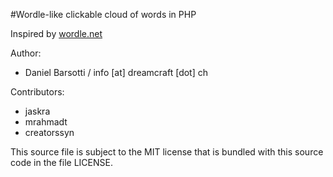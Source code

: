#Wordle-like clickable cloud of words in PHP

Inspired by [wordle.net](http://www.wordle.net/)

Author:

 * Daniel Barsotti / info [at] dreamcraft [dot] ch

Contributors:

 * jaskra
 * mrahmadt
 * creatorssyn


This source file is subject to the MIT license that is bundled  with this source code in the file LICENSE.